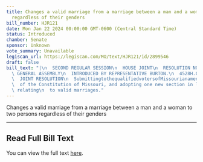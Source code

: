 ```yaml
---
title: Changes a valid marriage from a marriage between a man and a woman to two persons
  regardless of their genders
bill_number: HJR121
date: Mon Jan 22 2024 00:00:00 GMT-0600 (Central Standard Time)
status: Introduced
chamber: Senate
sponsor: Unknown
vote_summary: Unavailable
legiscan_url: https://legiscan.com/MO/text/HJR121/id/2899546
draft: false
bill_text: "|\n  SECOND REGULAR SESSION\n  HOUSE JOINT\n  RESOLUTION NO. 121\n  102ND\
  \ GENERAL ASSEMBLY\n  INTRODUCED BY REPRESENTATIVE BURTON.\n  4528H.01I DANARADEMANMILLER,ChiefClerk\n\
  \  JOINT RESOLUTION\n  SubmittingtothequalifiedvotersofMissourianamendmentrepealingSection33ofArticleI\n\
  \  of the Constitution of Missouri, and adopting one new section in lieu thereof\
  \ relating\n  to valid marriages."
---
```

Changes a valid marriage from a marriage between a man and a woman to two persons regardless of their genders

---

## Read Full Bill Text

You can view the full text [here](https://legiscan.com/MO/text/HJR121/id/2899546).
